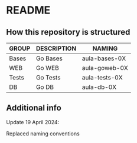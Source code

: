 # README

## How this repository is structured

| GROUP | DESCRIPTION | NAMING  |
| ----- | ----------- | ------  |
| Bases |   Go Bases  | aula-bases-0X |
| WEB   |   Go WEB    | aula-goweb-0X  |
| Tests   |   Go Tests    | aula-tests-0X  |
| DB   |   Go DB    | aula-db-0X  |

##  Additional info

Update 19 April 2024:

Replaced naming conventions